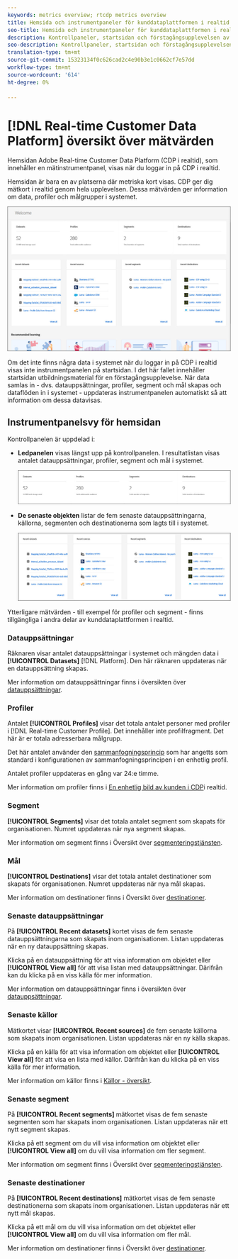 ```yaml
---
keywords: metrics overview; rtcdp metrics overview
title: Hemsida och instrumentpaneler för kunddataplattformen i realtid
seo-title: Hemsida och instrumentpaneler för kunddataplattformen i realtid
description: Kontrollpaneler, startsidan och förstagångsupplevelsen av Adobe Experience Platform
seo-description: Kontrollpaneler, startsidan och förstagångsupplevelsen av Adobe Experience Platform
translation-type: tm+mt
source-git-commit: 15323134f0c626cad2c4e90b3e1c0662cf7e57dd
workflow-type: tm+mt
source-wordcount: '614'
ht-degree: 0%

---
```



# [!DNL Real-time Customer Data Platform] översikt över mätvärden

Hemsidan Adobe Real-time Customer Data Platform (CDP i realtid), som innehåller en mätinstrumentpanel, visas när du loggar in på CDP i realtid.

Hemsidan är bara en av platserna där metriska kort visas. CDP ger dig mätkort i realtid genom hela upplevelsen. Dessa mätvärden ger information om data, profiler och målgrupper i systemet.

![bild](assets/home2.jpg)

Om det inte finns några data i systemet när du loggar in på CDP i realtid visas inte instrumentpanelen på startsidan. I det här fallet innehåller startsidan utbildningsmaterial för en förstagångsupplevelse. När data samlas in - dvs. <!--sources-->datauppsättningar, profiler, segment och mål skapas och dataflöden in i systemet - uppdateras instrumentpanelen automatiskt så att information om dessa data<!-- in metric cards-->visas.

## Instrumentpanelsvy för hemsidan

<!--The dashboard shows information in several areas. Each category of information displays for the time range shown beneath the data.-->

Kontrollpanelen är uppdelad i<!-- two areas.-->:

* **Ledpanelen** visas längst upp på kontrollpanelen. I resultatlistan visas antalet datauppsättningar, profiler, segment och mål i systemet.

   ![bild](assets/home-leaderboard2.jpg)

<!-- * **Metric cards** display beneath the leaderboard. Metric cards show additional information, such as percentages or trends. Metric cards appear as data is collected.
    ![image](assets/home-metrics.jpg)
Some information is shown in different ways on both the leaderboard and metric cards. -->
* **De senaste objekten** listar de fem senaste datauppsättningarna, källorna, segmenten och destinationerna som lagts till i systemet.

   ![bild](assets/home-recent.jpg)

Ytterligare mätvärden - till exempel för profiler och segment - finns tillgängliga i andra delar av kunddataplattformen i realtid.

### Datauppsättningar

Räknaren visar antalet datauppsättningar i systemet och mängden data i **[!UICONTROL Datasets]** [!DNL Platform]. Den här räknaren uppdateras när en datauppsättning skapas.

Mer information om datauppsättningar finns i översikten över [datauppsättningar](../catalog/datasets/overview.md).

### Profiler

Antalet **[!UICONTROL Profiles]** visar det totala antalet personer med profiler i [!DNL Real-time Customer Profile]. Det innehåller inte profilfragment. Det här är er totala adresserbara målgrupp.

Det här antalet använder den [sammanfogningsprincip](profile/merge-policies.md) som har angetts som standard i konfigurationen av sammanfogningsprincipen i en enhetlig profil.

Antalet profiler uppdateras en gång var 24:e timme.

Mer information om profiler finns i [En enhetlig bild av kunden i CDP](profile/profile-overview.md)i realtid.

### Segment

**[!UICONTROL Segments]** visar det totala antalet segment som skapats för organisationen. Numret uppdateras när nya segment skapas.

Mer information om segment finns i Översikt över [segmenteringstjänsten](segmentation/segmentation-overview.md).

### Mål 

**[!UICONTROL Destinations]** visar det totala antalet destinationer som skapats för organisationen. Numret uppdateras när nya mål skapas.

Mer information om destinationer finns i Översikt över [destinationer](destinations/destinations-overview.md).

<!-- ### Successful profile records

In the leaderboard **[!UICONTROL Successful profile records]** shows the total number of records that have been successfully processed into the profile.

There is also a metric card that shows the percentage of successful records. Click **[!UICONTROL View datasets]** to see more details about the profile records. Hover over the colored area of the graph to see additional details:

![image](assets/home-profilerecords-details.PNG)

The number of successful profile records is updated hourly. 

For more information about profiles, see [A unified view of your customer in Real-time CDP](profile/profile-overview.md).

### Total profile records

The **[!UICONTROL Total profile records]** metric card shows the total number of data records enabled to feed into the profiles, and the percentage that are successful, updated once per day. This does not include all data in the data lake, because some data might not be enabled to feed into the profiles.

 Hover over the colored area of the graph to see additional details about the successful profiles:

![image](assets/home-profile-details.PNG)

Click **[!UICONTROL View profiles]** to see more details about the profile records.

For more information about profiles, see [A unified view of your customer in Real-time CDP](profile/profile-overview.md).

For more information about viewing a specific profile, see [Profile viewer](profile/profile-viewer.md).

### Failed profile records

In the leaderboard, **[!UICONTROL Failed profile records]** counts the number of records that failed to process into the profile.

The **[!UICONTROL Failed profile records]** metric card shows this count, and includes a graphical representation that helps you see how failures have trended during the time shown below the graphic. This chart is updated hourly. Click **[!UICONTROL View datasets]** to see more details about the profile records.

The number of failed profile records is updated hourly. -->

### Senaste datauppsättningar

På **[!UICONTROL Recent datasets]** kortet visas de fem senaste datauppsättningarna som skapats inom organisationen. Listan uppdateras när en ny datauppsättning skapas.

Klicka på en datauppsättning för att visa information om objektet eller **[!UICONTROL View all]** för att visa listan med datauppsättningar. Därifrån kan du klicka på en viss källa för mer information.

Mer information om datauppsättningar finns i översikten över [datauppsättningar](../catalog/datasets/overview.md).

### Senaste källor

Mätkortet visar **[!UICONTROL Recent sources]** de fem senaste källorna som skapats inom organisationen. Listan uppdateras när en ny källa skapas.

Klicka på en källa för att visa information om objektet eller **[!UICONTROL View all]** för att visa en lista med källor. Därifrån kan du klicka på en viss källa för mer information.

Mer information om källor finns i [Källor - översikt](sources/sources-overview.md).

### Senaste segment

På **[!UICONTROL Recent segments]** mätkortet visas de fem senaste segmenten som har skapats inom organisationen. Listan uppdateras när ett nytt segment skapas.

Klicka på ett segment om du vill visa information om objektet eller **[!UICONTROL View all]** om du vill visa information om fler segment.

Mer information om segment finns i Översikt över [segmenteringstjänsten](segmentation/segmentation-overview.md).

### Senaste destinationer

På **[!UICONTROL Recent destinations]** mätkortet visas de fem senaste destinationerna som skapats inom organisationen. Listan uppdateras när ett nytt mål skapas.

Klicka på ett mål om du vill visa information om det objektet eller **[!UICONTROL View all]** om du vill visa information om fler mål.

Mer information om destinationer finns i Översikt över [destinationer](destinations/destinations-overview.md).
